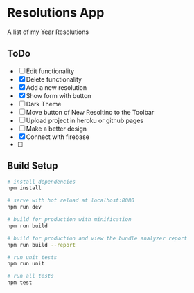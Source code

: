 # Resolutions App

A list of my Year Resolutions

## ToDo

- [ ] Edit functionality
- [x] Delete functionality
- [x] Add a new resolution
- [x] Show form with button 
- [ ] Dark Theme
- [ ] Move button of New Resoltino to the Toolbar
- [ ] Upload project in heroku or github pages
- [ ] Make a better design
- [x] Connect with firebase
- [ ] 

## Build Setup

``` bash
# install dependencies
npm install

# serve with hot reload at localhost:8080
npm run dev

# build for production with minification
npm run build

# build for production and view the bundle analyzer report
npm run build --report

# run unit tests
npm run unit

# run all tests
npm test
```
